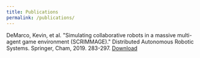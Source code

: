 ```yaml
---
title: Publications
permalink: /publications/
---
```


DeMarco, Kevin, et al. "Simulating collaborative robots in a massive multi-agent game environment (SCRIMMAGE)." Distributed Autonomous Robotic Systems. Springer, Cham, 2019. 283-297. [Download](/assets/pdf/scrimmage.pdf)
